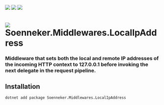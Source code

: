﻿[![](https://img.shields.io/nuget/v/soenneker.middlewares.localipaddress.svg?style=for-the-badge)](https://www.nuget.org/packages/soenneker.middlewares.localipaddress/)
[![](https://img.shields.io/github/actions/workflow/status/soenneker/soenneker.middlewares.localipaddress/publish-package.yml?style=for-the-badge)](https://github.com/soenneker/soenneker.middlewares.localipaddress/actions/workflows/publish-package.yml)
[![](https://img.shields.io/nuget/dt/soenneker.middlewares.localipaddress.svg?style=for-the-badge)](https://www.nuget.org/packages/soenneker.middlewares.localipaddress/)

# ![](https://user-images.githubusercontent.com/4441470/224455560-91ed3ee7-f510-4041-a8d2-3fc093025112.png) Soenneker.Middlewares.LocalIpAddress
### Middleware that sets both the local and remote IP addresses of the incoming HTTP context to 127.0.0.1 before invoking the next delegate in the request pipeline.

## Installation

```
dotnet add package Soenneker.Middlewares.LocalIpAddress
```

